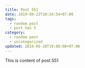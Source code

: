 ```yaml
---
title: Post 551
date: 2019-09-22T10:24:54+07:00
tags:
  - random post
  - post has 5
category:
  - random post
  - uncategorized
updated: 2014-05-20T19:08:08+07:00
---
```

This is content of post 551